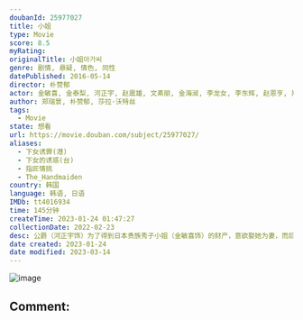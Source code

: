 ```yaml
---
doubanId: 25977027
title: 小姐
type: Movie
score: 8.5
myRating: 
originalTitle: 小姐아가씨
genre: 剧情, 悬疑, 情色, 同性
datePublished: 2016-05-14
director: 朴赞郁
actor: 金敏喜, 金泰梨, 河正宇, 赵震雄, 文素丽, 金海淑, 李龙女, 李东辉, 赵恩亨, 郑荷昙, 金仁宇, 金诗恩, 高木里奈, 崔秉默, 权爀, 林亨泰, 李智慧, 足立智充, 柿泽隆史
author: 郑瑞景, 朴赞郁, 莎拉·沃特丝
tags:
  - Movie
state: 想看
url: https://movie.douban.com/subject/25977027/
aliases:
  - 下女诱罪(港)
  - 下女的诱惑(台)
  - 指匠情挑
  - The_Handmaiden
country: 韩国
language: 韩语, 日语
IMDb: tt4016934
time: 145分钟
createTime: 2023-01-24 01:47:27
collectionDate: 2022-02-23
desc: 公爵（河正宇饰）为了得到日本贵族秀子小姐（金敏喜饰）的财产，意欲娶她为妻，而后以其患上精神疾病为由将秀子送入精神病院。为了实现自己的阴谋，公爵将出生于小偷世家的南淑熙（金泰璃饰）送到秀子的身边担...
date created: 2023-01-24
date modified: 2023-03-14
---
```


![image](p2355555424.jpg)

Comment:
---
